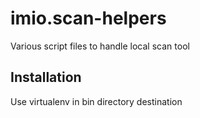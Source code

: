 # imio.scan-helpers
Various script files to handle local scan tool

## Installation
Use virtualenv in bin directory destination

